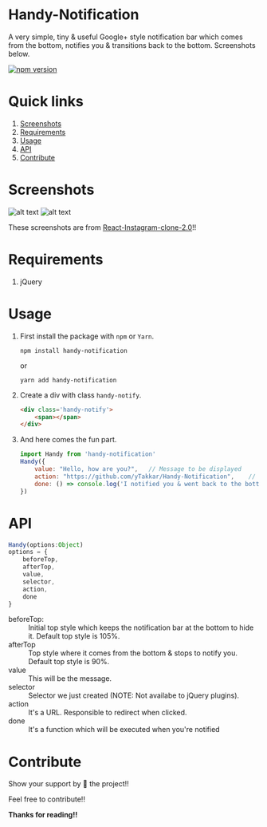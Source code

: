 # Handy-Notification
A very simple, tiny & useful Google+ style notification bar which comes from the bottom, notifies you & transitions back to the bottom. Screenshots below.

[![npm version](https://badge.fury.io/js/handy-notification.svg)](https://www.npmjs.com/package/handy-notification)

# Quick links
1. [Screenshots](#screenshots)
2. [Requirements](#requirements)
3. [Usage](#usage)
4. [API](#api)
5. [Contribute](#contribute)

# Screenshots
![alt text](https://raw.githubusercontent.com/yTakkar/Handy-Notification/master/screenshots/Snap%202017-05-23%20at%2001.21.00.png)
![alt text](https://raw.githubusercontent.com/yTakkar/Handy-Notification/master/screenshots/Snap%202017-05-23%20at%2000.15.02.png)

These screenshots are from [React-Instagram-clone-2.0](https://github.com/yTakkar/React-Instagram-clone-2.0)!!

# Requirements
1. jQuery

# Usage

1. First install the package with `npm` or `Yarn`.
    ```
    npm install handy-notification
    ```
    or
    ```
    yarn add handy-notification
    ```

2. Create a div with class `handy-notify`.
    ```html
    <div class='handy-notify'>
        <span></span>
    </div>
    ```

3. And here comes the fun part.
    ```javascript
    import Handy from 'handy-notification'
    Handy({
        value: "Hello, how are you?",   // Message to be displayed
        action: "https://github.com/yTakkar/Handy-Notification",    // URL when clicked on the notification bar
        done: () => console.log('I notified you & went back to the bottom!')    // function to be executed when you're notified
    })
    ```

# API
```javascript
Handy(options:Object)
options = {
    beforeTop,
    afterTop,
    value,
    selector,
    action,
    done
}
```

<dl>
  <dt>beforeTop:</dt>
  <dd>Initial top style which keeps the notification bar at the bottom to hide it. Default top style is 105%.</dd>

  <dt>afterTop</dt>
  <dd>Top style where it comes from the bottom & stops to notify you. Default top style is 90%.</dd>

  <dt>value</dt>
  <dd>This will be the message.</dd>

  <dt>selector</dt>
  <dd>Selector we just created (NOTE: Not availabe to jQuery plugins).</dd>

  <dt>action</dt>
  <dd>It's a URL. Responsible to redirect when clicked.</dd>

  <dt>done</dt>
  <dd>It's a function which will be executed when you're notified</dd>
</dl>

# Contribute
Show your support by 🌟 the project!!

Feel free to contribute!!

**Thanks for reading!!**
